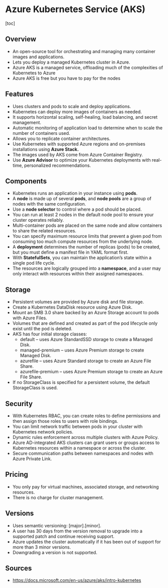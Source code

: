 # Azure Kubernetes Service (AKS)
[toc]
## Overview
- An open-source tool for orchestrating and managing many container images and applications.
- Lets you deploy a managed Kubernetes cluster in Azure.
- Azure AKS is a managed service, offloading much of the complexities of Kubernetes to Azure
- Azure AKS is free but you have to pay for the nodes
## Features
- Uses clusters and pods to scale and deploy applications.
- Kubernetes can deploy more images of containers as needed.
- It supports horizontal scaling, self-healing, load balancing, and secret management.
- Automatic monitoring of application load to determine when to scale the number of containers used.
- Allows you to replicate container architectures.
- Use Kubernetes with supported Azure regions and on-premises installations using **Azure Stack.**
- The images used by AKS come from Azure Container Registry.
- Use **Azure Advisor** to optimize your Kubernetes deployments with real-time, personalized recommendations.
## Components
- Kubernetes runs an application in your instance using **pods**.
- A **node** is made up of several **pods**, and **node pools** are a group of nodes with the same configuration.
- Use a **node selector** to control where a pod should be placed.
- You can run at least 2 nodes in the default node pool to ensure your cluster operates reliably.
- Multi-container pods are placed on the same node and allow containers to share the related resources.
- You can specify maximum resource limits that prevent a given pod from consuming too much compute resources from the underlying node.
- A **deployment** determines the number of replicas (pods) to be created, but you must define a manifest file in YAML format first.
- With **StatefulSets**, you can maintain the application’s state within a single pod life cycle.
- The resources are logically grouped into a **namespace**, and a user may only interact with resources within their assigned namespaces.
## Storage
- Persistent volumes are provided by Azure disk and file storage.
- Create a Kubernetes DataDisk resource using Azure Disk.
- Mount an SMB 3.0 share backed by an Azure Storage account to pods with Azure Files.
- Volumes that are defined and created as part of the pod lifecycle only exist until the pod is deleted.
- AKS has four initial storage classes:
  - default – uses Azure StandardSSD storage to create a Managed Disk.
  - managed-premium – uses Azure Premium storage to create Managed Disk.
  - azurefile – uses Azure Standard storage to create an Azure File Share.
  - azurefile-premium – uses Azure Premium storage to create an Azure File Share.
- If no StorageClass is specified for a persistent volume, the default StorageClass is used.
## Security
- With Kubernetes RBAC, you can create roles to define permissions and then assign those roles to users with role bindings.
- You can limit network traffic between pods in your cluster with Kubernetes network policies.
- Dynamic rules enforcement across multiple clusters with Azure Policy.
- Azure AD-integrated AKS clusters can grant users or groups  access to Kubernetes resources within a namespace or across the cluster.
- Secure communication paths between namespaces and nodes with Azure Private Link.
## Pricing
- You only pay for virtual machines, associated storage, and networking resources.
- There is no charge for cluster management.
## Versions
- Uses semantic versioning: [major].[minor].
- A user has 30 days from the version removal to upgrade into a supported patch and continue receiving support.
- Azure updates the cluster automatically if it has been out of support for more than 3 minor versions.
- Downgrading a version is not supported.
## Sources
- https://docs.microsoft.com/en-us/azure/aks/intro-kubernetes   